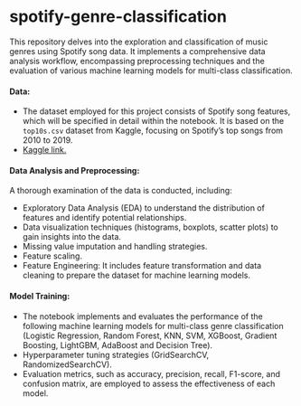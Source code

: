 # spotify-genre-classification
This repository delves into the exploration and classification of music genres using Spotify song data. It implements a comprehensive data analysis workflow, encompassing preprocessing techniques and the evaluation of various machine learning models for multi-class classification.

#### Data:
- The dataset employed for this project consists of Spotify song features, which will be specified in detail within the notebook. It is based on the `top10s.csv` dataset from Kaggle, focusing on Spotify’s top songs from 2010 to 2019.
- <a href="https://www.kaggle.com/datasets/leonardopena/top-spotify-songs-from-20102019-by-year">Kaggle link.</a>

#### Data Analysis and Preprocessing: 
A thorough examination of the data is conducted, including:
- Exploratory Data Analysis (EDA) to understand the distribution of features and identify potential relationships.
- Data visualization techniques (histograms, boxplots, scatter plots) to gain insights into the data.
- Missing value imputation and handling strategies.
- Feature scaling.
- Feature Engineering: It includes feature transformation and data cleaning to prepare the dataset for machine learning models.

#### Model Training:
- The notebook implements and evaluates the performance of the following machine learning models for multi-class genre classification (Logistic Regression, Random Forest, KNN, SVM, XGBoost, Gradient Boosting, LightGBM, AdaBoost and Decision Tree).
- Hyperparameter tuning strategies (GridSearchCV, RandomizedSearchCV).
- Evaluation metrics, such as accuracy, precision, recall, F1-score, and confusion matrix, are employed to assess the effectiveness of each model.
